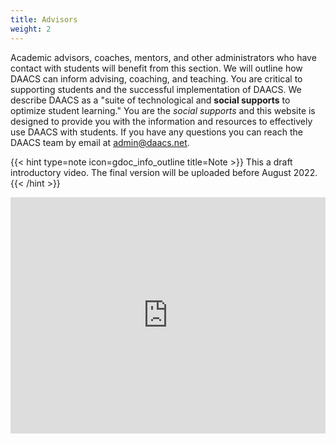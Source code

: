 ```yaml
---
title: Advisors
weight: 2
---
```


Academic advisors, coaches, mentors, and other administrators who have contact with students will benefit from this section. We will outline how DAACS can inform advising, coaching, and teaching. You are critical to supporting students and the successful implementation of DAACS. We describe DAACS as a "suite of technological and **social supports** to optimize student learning." You are the *social supports* and this website is designed to provide you with the information and resources to effectively use DAACS with students. If you have any questions you can reach the DAACS team by email at [admin@daacs.net](mailto:admin@daacs.net).

{{< hint type=note icon=gdoc_info_outline title=Note >}}
This a draft introductory video. The final version will be uploaded before August 2022.
{{< /hint >}}

<div style="padding:75% 0 0 0;position:relative;"><iframe src="https://player.vimeo.com/video/724526737?h=d18998278f&amp;badge=0&amp;autopause=0&amp;player_id=0&amp;app_id=58479" frameborder="0" allow="autoplay; fullscreen; picture-in-picture" allowfullscreen style="position:absolute;top:0;left:0;width:100%;height:100%;" title="DAACS Asynchronous Training.mp4"></iframe></div><script src="https://player.vimeo.com/api/player.js"></script>

<!--center><img src="/images/welcome.jpeg" width="100%" alt="Feedback written on a chalkboard" /></center-->

